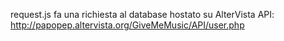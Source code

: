 request.js fa una richiesta al database hostato su AlterVista
    API: http://papopep.altervista.org/GiveMeMusic/API/user.php
